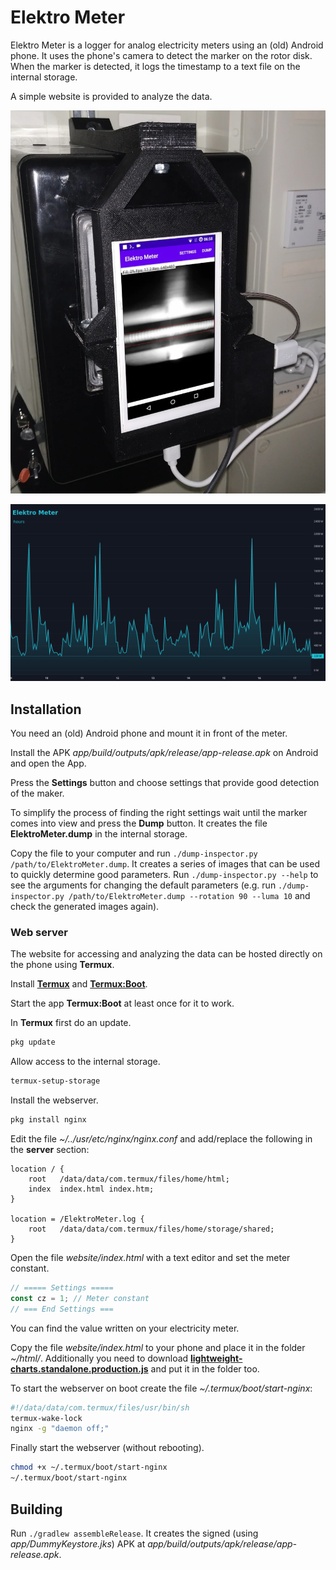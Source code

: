# Elektro Meter

Elektro Meter is a logger for analog electricity meters using an (old)
Android phone.
It uses the phone's camera to detect the marker on the rotor disk.
When the marker is detected, it logs the timestamp to a text file on the
internal storage.

A simple website is provided to analyze the data.

![App](images/app.webp)

![Website](images/website.webp)

## Installation

You need an (old) Android phone and mount it in front of the meter.

Install the APK *app/build/outputs/apk/release/app-release.apk* on Android and
open the App.

Press the **Settings** button and choose settings that provide good detection
of the maker.

To simplify the process of finding the right settings wait until the marker
comes into view and press the **Dump** button. It creates the file
**ElektroMeter.dump** in the internal storage.

Copy the file to your computer and run `./dump-inspector.py /path/to/ElektroMeter.dump`.
It creates a series of images that can be used to quickly determine good parameters.
Run `./dump-inspector.py --help` to see the arguments for changing the default parameters
(e.g. run `./dump-inspector.py /path/to/ElektroMeter.dump --rotation 90 --luma 10`
and check the generated images again).

### Web server

The website for accessing and analyzing the data can be hosted directly on the
phone using **Termux**.

Install [**Termux**](https://f-droid.org/de/packages/com.termux/) and
[**Termux:Boot**](https://f-droid.org/de/packages/com.termux.boot/).

Start the app **Termux:Boot** at least once for it to work.

In **Termux** first do an update.

```sh
pkg update
```

Allow access to the internal storage.

```sh
termux-setup-storage
```

Install the webserver.

```sh
pkg install nginx
```

Edit the file *~/../usr/etc/nginx/nginx.conf* and add/replace the following
in the **server** section:

```nginx
location / {
    root   /data/data/com.termux/files/home/html;
    index  index.html index.htm;
}

location = /ElektroMeter.log {
    root   /data/data/com.termux/files/home/storage/shared;
}
```

Open the file *website/index.html* with a text editor and set the
meter constant.

``` javascript
// ===== Settings =====
const cz = 1; // Meter constant
// === End Settings ===
```

You can find the value written on your electricity meter.

Copy the file *website/index.html* to your phone and place it in the folder *~/html/*.
Additionally you need to download
[**lightweight-charts.standalone.production.js**](https://unpkg.com/lightweight-charts@3.2.0/dist/lightweight-charts.standalone.production.js)
and put it in the folder too.

To start the webserver on boot create the file *~/.termux/boot/start-nginx*:

```sh
#!/data/data/com.termux/files/usr/bin/sh
termux-wake-lock
nginx -g "daemon off;"
```

Finally start the webserver (without rebooting).

```sh
chmod +x ~/.termux/boot/start-nginx
~/.termux/boot/start-nginx
```

## Building

Run `./gradlew assembleRelease`. It creates the signed
(using *app/DummyKeystore.jks*) APK at
*app/build/outputs/apk/release/app-release.apk*.
